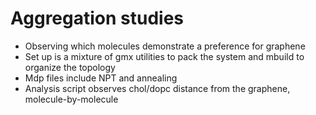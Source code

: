 # Aggregation studies
* Observing which molecules demonstrate a preference for graphene
* Set up is a mixture of gmx utilities to pack the system and 
mbuild to organize the topology
* Mdp files include NPT and annealing
* Analysis script observes chol/dopc distance from the graphene, molecule-by-molecule
